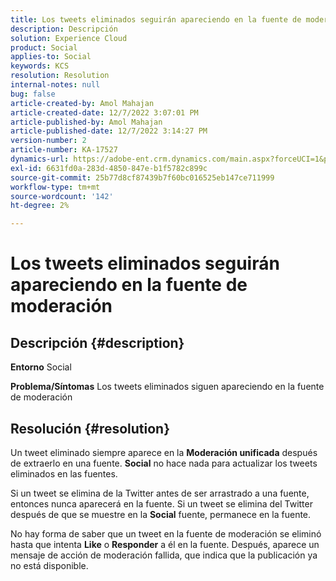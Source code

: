 ```yaml
---
title: Los tweets eliminados seguirán apareciendo en la fuente de moderación
description: Descripción
solution: Experience Cloud
product: Social
applies-to: Social
keywords: KCS
resolution: Resolution
internal-notes: null
bug: false
article-created-by: Amol Mahajan
article-created-date: 12/7/2022 3:07:01 PM
article-published-by: Amol Mahajan
article-published-date: 12/7/2022 3:14:27 PM
version-number: 2
article-number: KA-17527
dynamics-url: https://adobe-ent.crm.dynamics.com/main.aspx?forceUCI=1&pagetype=entityrecord&etn=knowledgearticle&id=414e15c8-4076-ed11-81aa-6045bd006a22
exl-id: 6631fd0a-283d-4850-847e-b1f5782c899c
source-git-commit: 25b77d8cf87439b7f60bc016525eb147ce711999
workflow-type: tm+mt
source-wordcount: '142'
ht-degree: 2%

---
```


# Los tweets eliminados seguirán apareciendo en la fuente de moderación

## Descripción {#description}

<b>Entorno</b>
Social


<b>Problema/Síntomas</b>
Los tweets eliminados siguen apareciendo en la fuente de moderación


## Resolución {#resolution}


Un tweet eliminado siempre aparece en la <b>Moderación unificada</b> después de extraerlo en una fuente. <b>Social</b> no hace nada para actualizar los tweets eliminados en las fuentes.

Si un tweet se elimina de la Twitter antes de ser arrastrado a una fuente, entonces nunca aparecerá en la fuente. Si un tweet se elimina del Twitter después de que se muestre en la <b>Social</b> fuente, permanece en la fuente.

No hay forma de saber que un tweet en la fuente de moderación se eliminó hasta que intenta <b>Like</b> o <b>Responder</b> a él en la fuente. Después, aparece un mensaje de acción de moderación fallida, que indica que la publicación ya no está disponible.
